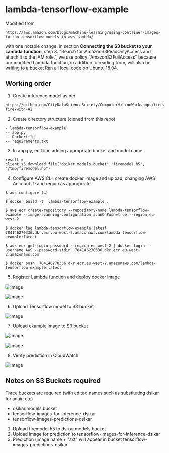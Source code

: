 # lambda-tensorflow-example
Modified from 
```
https://aws.amazon.com/blogs/machine-learning/using-container-images-to-run-tensorflow-models-in-aws-lambda/  
```
with one notable change: in section **Connecting the S3 bucket to your Lambda function**, step 3. "Search for AmazonS3ReadOnlyAccess and attach it to the IAM role.", we use policy "AmazonS3FullAccess" because our modified Lambda function, in addition to reading from, will also be writing to a bucket
Ran all local code on Ubuntu 18.04.

## Working order
1. Create inference model as per
```
https://github.com/CityDataScienceSociety/ComputerVisionWorkshops/tree/main/detect-fire-with-AI
```
2. Create directory structure (cloned from this repo)
```
- lambda-tensorflow-example
-- app.py
-- Dockerfile
-- requirements.txt
```
3. In app.py, edit line adding appropriate bucket and model name
```
result = client_s3.download_file("dsikar.models.bucket",'firemodel.h5', "/tmp/firemodel.h5")
```

4. Configure AWS CLI, create docker image and upload, changing AWS Account ID and region as appropriate
```
$ aws configure (…)

$ docker build -t  lambda-tensorflow-example .

$ aws ecr create-repository --repository-name lambda-tensorflow-example --image-scanning-configuration scanOnPush=true --region eu-west-2

$ docker tag lambda-tensorflow-example:latest  784146270336.dkr.ecr.eu-west-2.amazonaws.com/lambda-tensorflow-example:latest

$ aws ecr get-login-password --region eu-west-2 | docker login --username AWS --password-stdin  784146270336.dkr.ecr.eu-west-2.amazonaws.com

$ docker push  784146270336.dkr.ecr.eu-west-2.amazonaws.com/lambda-tensorflow-example:latest

```
5. Register Lambda function and deploy docker image

![image](https://user-images.githubusercontent.com/232522/124463576-fe80a080-dd8a-11eb-9a39-faf82c7b8c8f.png)

![image](https://user-images.githubusercontent.com/232522/124463678-24a64080-dd8b-11eb-84f6-defb26534834.png)

6. Upload Tensorflow model to S3 bucket

![image](https://user-images.githubusercontent.com/232522/124464158-bd3cc080-dd8b-11eb-97e8-c914769b27d7.png)

7. Upload example image to S3 bucket

![image](https://user-images.githubusercontent.com/232522/124464054-9c746b00-dd8b-11eb-9c75-06c92a857523.png)

![image](https://user-images.githubusercontent.com/232522/124465833-cb8bdc00-dd8d-11eb-8a40-44f9e79e0885.png)

8. Verify prediction in CloudWatch

![image](https://user-images.githubusercontent.com/232522/124464371-0856d380-dd8c-11eb-85ce-54ce3e630b99.png)


## Notes on S3 Buckets required

Three buckets are required (with edited names such as substituting dsikar for anair, etc)

* dsikar.models.bucket	
* tensorflow-images-for-inference-dsikar	
* tensorflow-images-predictions-dsikar

1. Upload firemodel.h5 to dsikar.models.bucket
2. Upload image for prediction to tensorflow-images-for-inference-dsikar
3. Prediction (image name + ".txt" will appear in bucket tensorflow-images-predictions-dsikar




